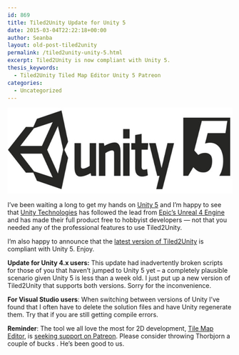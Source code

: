 ```yaml
---
id: 869
title: Tiled2Unity Update for Unity 5
date: 2015-03-04T22:22:18+00:00
author: Seanba
layout: old-post-tiled2unity
permalink: /tiled2unity-unity-5.html
excerpt: Tiled2Unity is now compliant with Unity 5.
thesis_keywords:
  - Tiled2Unity Tiled Map Editor Unity 5 Patreon
categories:
  - Uncategorized
---
```

<a title="Unity 5" href="http://unity3d.com/5" rel="Unity 5"><img title="unity-5-logo" style="border-left-width: 0px; border-right-width: 0px; background-image: none; border-bottom-width: 0px; padding-top: 0px; padding-left: 0px; display: inline; padding-right: 0px; border-top-width: 0px" border="0" alt="unity-5-logo" src="/assets/wp-content/uploads/2015/03/unity-5-logo.jpg" width="640" height="192" /></a>

I’ve been waiting a long to get my hands on <a title="Unity 5" href="http://unity3d.com/5" rel="Unity 5">Unity 5</a> and I’m happy to see that <a title="Unity Technologies" href="http://unity3d.com/company" rel="Unity Technologies">Unity Technologies</a> has followed the lead from <a title="Unreal 4" href="https://www.unrealengine.com/what-is-unreal-engine-4" rel="Unreal 4">Epic’s Unreal 4 Engine</a> and has made their full product free to hobbyist developers &#8212; not that you needed any of the professional features to use Tiled2Unity.

I’m also happy to announce that the <a title="Tiled2Unity" href="{{ '/tiled2unity/' | relative_url }}" rel="Tiled2Unity">latest version of Tiled2Unity</a> is compliant with Unity 5. Enjoy.

**Update for Unity 4.x users:** This update had inadvertently broken scripts for those of you that haven’t jumped to Unity 5 yet – a completely plausible scenario given Unity 5 is less than a week old. I just put up a new version of Tiled2Unity that supports both versions. Sorry for the inconvenience.

**For Visual Studio users**: When switching between versions of Unity I’ve found that I often have to delete the solution files and have Unity regenerate them. Try that if you are still getting compile errors.

<div class="orange-box">
  <strong>Reminder</strong>: The tool we all love the most for 2D development, <a title="Tiled Map Editor" href="http://www.mapeditor.org/" rel="Tiled Map Editor">Tile Map Editor</a>, is <a title="Tiled on Patreon" href="https://www.patreon.com/bjorn" rel="Tiled on Patreon">seeking support on Patreon</a>. Please consider throwing Thorbjorn a couple of bucks . He’s been good to us.
</div>